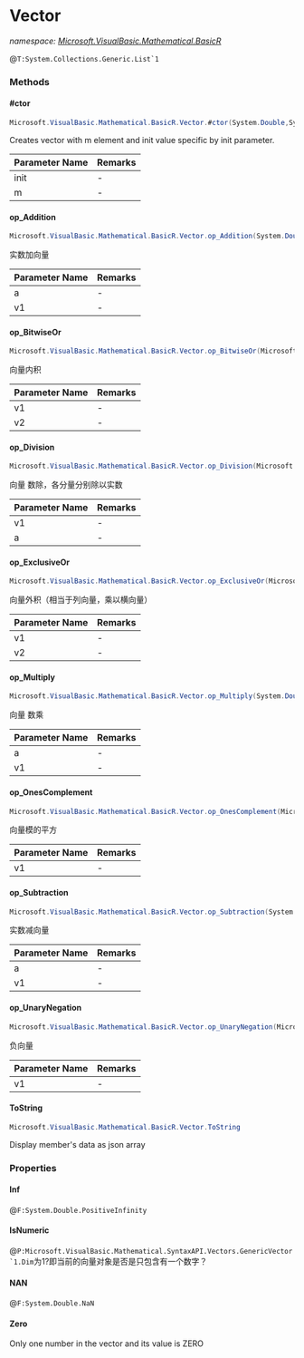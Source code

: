 ﻿# Vector
_namespace: <a href="#" onClick="load('/docs/Microsoft.VisualBasic.Mathematical.BasicR/index.md')">Microsoft.VisualBasic.Mathematical.BasicR</a>_

@``T:System.Collections.Generic.List`1``



### Methods

#### #ctor
```csharp
Microsoft.VisualBasic.Mathematical.BasicR.Vector.#ctor(System.Double,System.Int32)
```
Creates vector with m element and init value specific by init parameter.

|Parameter Name|Remarks|
|--------------|-------|
|init|-|
|m|-|


#### op_Addition
```csharp
Microsoft.VisualBasic.Mathematical.BasicR.Vector.op_Addition(System.Double,Microsoft.VisualBasic.Mathematical.BasicR.Vector)
```
实数加向量

|Parameter Name|Remarks|
|--------------|-------|
|a|-|
|v1|-|


#### op_BitwiseOr
```csharp
Microsoft.VisualBasic.Mathematical.BasicR.Vector.op_BitwiseOr(Microsoft.VisualBasic.Mathematical.BasicR.Vector,Microsoft.VisualBasic.Mathematical.BasicR.Vector)
```
向量内积

|Parameter Name|Remarks|
|--------------|-------|
|v1|-|
|v2|-|


#### op_Division
```csharp
Microsoft.VisualBasic.Mathematical.BasicR.Vector.op_Division(Microsoft.VisualBasic.Mathematical.BasicR.Vector,System.Double)
```
向量 数除，各分量分别除以实数

|Parameter Name|Remarks|
|--------------|-------|
|v1|-|
|a|-|


#### op_ExclusiveOr
```csharp
Microsoft.VisualBasic.Mathematical.BasicR.Vector.op_ExclusiveOr(Microsoft.VisualBasic.Mathematical.BasicR.Vector,Microsoft.VisualBasic.Mathematical.BasicR.Vector)
```
向量外积（相当于列向量，乘以横向量）

|Parameter Name|Remarks|
|--------------|-------|
|v1|-|
|v2|-|


#### op_Multiply
```csharp
Microsoft.VisualBasic.Mathematical.BasicR.Vector.op_Multiply(System.Double,Microsoft.VisualBasic.Mathematical.BasicR.Vector)
```
向量 数乘

|Parameter Name|Remarks|
|--------------|-------|
|a|-|
|v1|-|


#### op_OnesComplement
```csharp
Microsoft.VisualBasic.Mathematical.BasicR.Vector.op_OnesComplement(Microsoft.VisualBasic.Mathematical.BasicR.Vector)
```
向量模的平方

|Parameter Name|Remarks|
|--------------|-------|
|v1|-|


#### op_Subtraction
```csharp
Microsoft.VisualBasic.Mathematical.BasicR.Vector.op_Subtraction(System.Double,Microsoft.VisualBasic.Mathematical.BasicR.Vector)
```
实数减向量

|Parameter Name|Remarks|
|--------------|-------|
|a|-|
|v1|-|


#### op_UnaryNegation
```csharp
Microsoft.VisualBasic.Mathematical.BasicR.Vector.op_UnaryNegation(Microsoft.VisualBasic.Mathematical.BasicR.Vector)
```
负向量

|Parameter Name|Remarks|
|--------------|-------|
|v1|-|


#### ToString
```csharp
Microsoft.VisualBasic.Mathematical.BasicR.Vector.ToString
```
Display member's data as json array


### Properties

#### Inf
@``F:System.Double.PositiveInfinity``
#### IsNumeric
@``P:Microsoft.VisualBasic.Mathematical.SyntaxAPI.Vectors.GenericVector`1.Dim``为1?即当前的向量对象是否是只包含有一个数字？
#### NAN
@``F:System.Double.NaN``
#### Zero
Only one number in the vector and its value is ZERO
